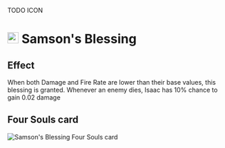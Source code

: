  TODO ICON
# <img src="https://static.wikia.nocookie.net/bindingofisaac/images/a/a8/Isaac_App.png/revision/latest/thumbnail/width/360/height/360?cb=20150318155921&path-prefix=pl" width="25" alt="Samson's Blessing Resouled sprite"/> Samson's Blessing

## Effect
When both Damage and Fire Rate are lower than their base values, this blessing is granted. Whenever an enemy dies, Isaac has 10% chance to gain 0.02 damage

## Four Souls card
<img src="https://foursouls.com/wp-content/uploads/2022/01/r-samsons_blessing.png" alt="Samson's Blessing Four Souls card"/>